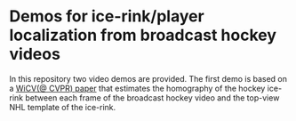 # Demos for ice-rink/player localization from broadcast hockey videos
In this repository two video demos are provided. The first demo is based on a [WiCV(@ CVPR) paper](
https://doi.org/10.48550/arXiv.2104.10847
) that estimates the homography of the hockey ice-rink between 
each frame of the broadcast hockey video and the top-view NHL template of the ice-rink.

<p align="center">
  <https://github.com/MehrnazFani/Demos-Hockey-Videos-Homography-Estimation-and-Player-Localization/blob/43cafab72d00831ef68bc8f6c12a64d16e2b6c99/videos/A5_frm2model_2018020754_p3_sq0_shot3_frm_780--2819.mp4>
 </p>
